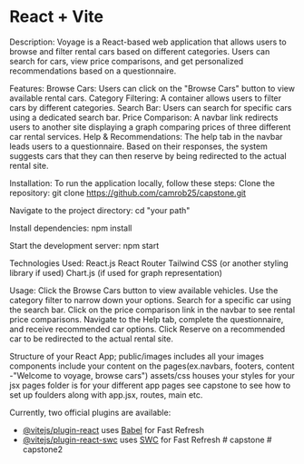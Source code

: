 # React + Vite

Description:
Voyage is a React-based web application that allows users to browse and filter rental cars based on different categories. Users can search for cars, view price comparisons, and get personalized recommendations based on a questionnaire.

Features:
Browse Cars: Users can click on the "Browse Cars" button to view available rental cars.
Category Filtering: A container allows users to filter cars by different categories.
Search Bar: Users can search for specific cars using a dedicated search bar.
Price Comparison: A navbar link redirects users to another site displaying a graph comparing prices of three different car rental services.
Help & Recommendations: The help tab in the navbar leads users to a questionnaire. Based on their responses, the system suggests cars that they can then reserve by being redirected to the actual rental site.

Installation:
To run the application locally, follow these steps:
Clone the repository:
git clone https://github.com/camrob25/capstone.git

Navigate to the project directory:
cd "your path"

Install dependencies:
npm install

Start the development server:
npm start

Technologies Used:
React.js
React Router
Tailwind CSS (or another styling library if used)
Chart.js (if used for graph representation)

Usage:
Click the Browse Cars button to view available vehicles.
Use the category filter to narrow down your options.
Search for a specific car using the search bar.
Click on the price comparison link in the navbar to see rental price comparisons.
Navigate to the Help tab, complete the questionnaire, and receive recommended car options.
Click Reserve on a recommended car to be redirected to the actual rental site.

Structure of your React App;
public/images includes all your images
components include your content on the pages(ex.navbars, footers, content -"Welcome to voyage, browse cars")
assets/css houses your styles for your jsx
pages folder is for your different app pages
see capstone to see how to set up foulders along with app.jsx, routes, main etc.


Currently, two official plugins are available:

- [@vitejs/plugin-react](https://github.com/vitejs/vite-plugin-react/blob/main/packages/plugin-react/README.md) uses [Babel](https://babeljs.io/) for Fast Refresh
- [@vitejs/plugin-react-swc](https://github.com/vitejs/vite-plugin-react-swc) uses [SWC](https://swc.rs/) for Fast Refresh
#   c a p s t o n e 
 
 #   c a p s t o n e 2 
 
 
